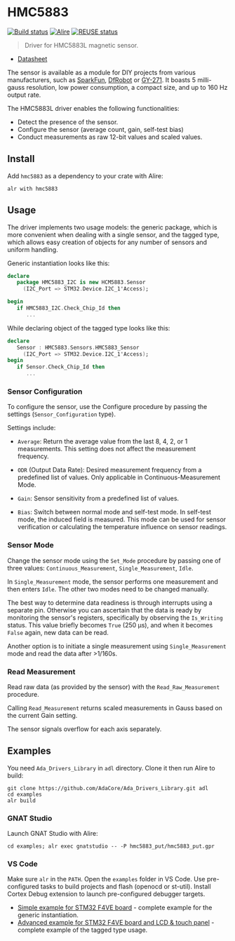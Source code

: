 # HMC5883

[![Build status](https://github.com/reznikmm/hmc5883/actions/workflows/alire.yml/badge.svg)](https://github.com/reznikmm/hmc5883/actions/workflows/alire.yml)
[![Alire](https://img.shields.io/endpoint?url=https://alire.ada.dev/badges/hmc5883.json)](https://alire.ada.dev/crates/hmc5883.html)
[![REUSE status](https://api.reuse.software/badge/github.com/reznikmm/hmc5883)](https://api.reuse.software/info/github.com/reznikmm/hmc5883)

> Driver for HMC5883L magnetic sensor.

- [Datasheet](https://cdn.sparkfun.com/datasheets/Sensors/Magneto/HMC5883L-FDS.pdf)

The sensor is available as a module for DIY projects from various
manufacturers, such as
[SparkFun](https://www.sparkfun.com/products/retired/10530),
[DfRobot](https://www.dfrobot.com/product-535.html)
or [GY-271](https://www.aliexpress.com/item/1005006291063452.html).
It boasts 5 milli-gauss resolution, low power consumption, a compact size,
and up to 160 Hz output rate.

The HMC5883L driver enables the following functionalities:

- Detect the presence of the sensor.
- Configure the sensor (average count, gain, self-test bias)
- Conduct measurements as raw 12-bit values and scaled values.

## Install

Add `hmc5883` as a dependency to your crate with Alire:

    alr with hmc5883

## Usage

The driver implements two usage models: the generic package, which is more
convenient when dealing with a single sensor, and the tagged type, which
allows easy creation of objects for any number of sensors and uniform handling.

Generic instantiation looks like this:

```ada
declare
   package HMC5883_I2C is new HCM5883.Sensor
     (I2C_Port => STM32.Device.I2C_1'Access);

begin
   if HMC5883_I2C.Check_Chip_Id then
      ...
```

While declaring object of the tagged type looks like this:

```ada
declare
   Sensor : HMC5883.Sensors.HMC5883_Sensor
     (I2C_Port => STM32.Device.I2C_1'Access);
begin
   if Sensor.Check_Chip_Id then
      ...
```

### Sensor Configuration

To configure the sensor, use the Configure procedure by passing the settings
(`Sensor_Configuration` type).

Settings include:

- `Average`: Return the average value from the last 8, 4, 2, or 1
  measurements. This setting does not affect the measurement frequency.

- `ODR` (Output Data Rate): Desired measurement frequency from a predefined
  list of values. Only applicable in Continuous-Measurement Mode.

- `Gain`: Sensor sensitivity from a predefined list of values.

- `Bias`: Switch between normal mode and self-test mode. In self-test mode,
  the induced field is measured. This mode can be used for sensor
  verification or calculating the temperature influence on sensor readings.

### Sensor Mode

Change the sensor mode using the `Set_Mode` procedure by passing one of three
values: `Continuous_Measurement`, `Single_Measurement`, `Idle`.

In `Single_Measurement` mode, the sensor performs one measurement and then
enters `Idle`. The other two modes need to be changed manually.

The best way to determine data readiness is through interrupts using
a separate pin. Otherwise you can ascertain that the data is ready by
monitoring the sensor's registers, specifically by observing the
`Is_Writing` status. This value briefly becomes `True` (250 μs),
and when it becomes `False` again, new data can be read.

Another option is to initiate a single measurement using
`Single_Measurement` mode and read the data after >1/160s.

### Read Measurement

Read raw data (as provided by the sensor) with the `Read_Raw_Measurement`
procedure.

Calling `Read_Measurement` returns scaled measurements in Gauss based on
the current Gain setting.

The sensor signals overflow for each axis separately.

## Examples

You need `Ada_Drivers_Library` in `adl` directory. Clone it then run Alire
to build:

    git clone https://github.com/AdaCore/Ada_Drivers_Library.git adl
    cd examples
    alr build

### GNAT Studio

Launch GNAT Studio with Alire:

    cd examples; alr exec gnatstudio -- -P hmc5883_put/hmc5883_put.gpr

### VS Code

Make sure `alr` in the `PATH`.
Open the `examples` folder in VS Code. Use pre-configured tasks to build
projects and flash (openocd or st-util). Install Cortex Debug extension
to launch pre-configured debugger targets.

- [Simple example for STM32 F4VE board](examples/hmc5883_put) - complete
  example for the generic instantiation.
- [Advanced example for STM32 F4VE board and LCD & touch panel](examples/hmc5883_lcd) -
  complete example of the tagged type usage.
